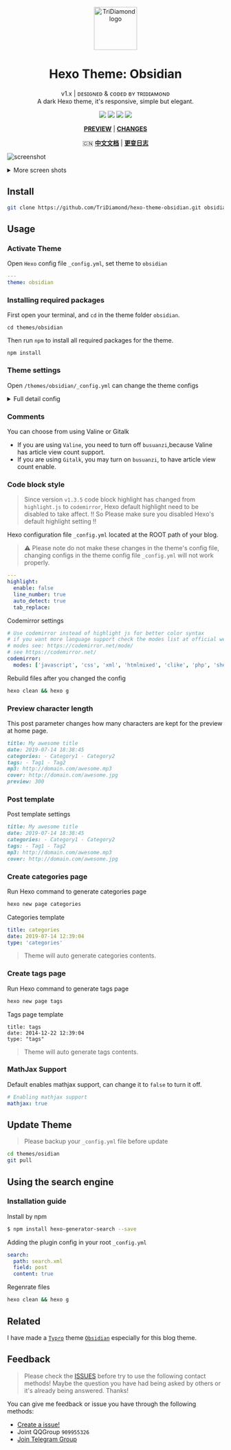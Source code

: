 <p align="center"><a href="https://tridiamond.tech" target="_blank" rel="noopener noreferrer"><img width="100" src="https://img-blog.csdnimg.cn/20200930013332450.png" alt="TriDiamond logo"></a></p>

<h1 align="center">Hexo Theme: Obsidian</h1>

<div align="center">

v1.x | ᴅᴇsɪɢɴᴇᴅ & ᴄᴏᴅᴇᴅ ʙʏ ᴛʀɪᴅɪᴀᴍᴏɴᴅ <br>
A dark Hexo theme, it's responsive, simple but elegant.

  <p align="center">
    <img src="https://img.shields.io/github/v/release/TriDiamond/hexo-theme-obsidian">
    <img src="https://img.shields.io/github/release-date/TriDiamond/hexo-theme-obsidian">
    <img src="https://img.shields.io/github/license/TriDiamond/hexo-theme-obsidian">
    <a href="https://gitter.im/TriDiamond/hexo-theme-obsidian?utm_source=badge&utm_medium=badge&utm_campaign=pr-badge&utm_content=badge"><img src="https://badges.gitter.im/TriDiamond/hexo-theme-obsidian.svg"></a>
  </p>

**[PREVIEW](http://tridiamond.me)** | **[CHANGES](https://github.com/TriDiamond/hexo-theme-obsidian/blob/master/CHANGELOG.md)**

🇨🇳 **[中文文档](https://github.com/TriDiamond/hexo-theme-obsidian/blob/master/README_CN.md)** |
**[更变日志](https://github.com/TriDiamond/hexo-theme-obsidian/blob/master/CHANGELOG_CN.md)**

</div>

![screenshot](https://res.cloudinary.com/tridiamond/image/upload/v1573323147/blog/A-Obsidian-full_ubmo0d.png)

<details>
<summary>More screen shots</summary>

## Categories Page

![screenshot](https://res.cloudinary.com/tridiamond/image/upload/v1573148012/blog/A-Obsidian-categories_mgdti7.png)

## Categories Leveled

![screenshot](https://res.cloudinary.com/tridiamond/image/upload/v1573148016/blog/A-Obsidian-categories-level_xtxty9.png)

## Archives

![screenshot](https://res.cloudinary.com/tridiamond/image/upload/v1573323148/blog/A-Obsidian-archives_ffpwf9.png)

## Articles

![screenshot](https://res.cloudinary.com/tridiamond/image/upload/v1573148016/blog/A-Obsidian-articles_wlsu2v.png)

</details>

## Install

```bash
git clone https://github.com/TriDiamond/hexo-theme-obsidian.git obsidian
```

## Usage

### Activate Theme

Open `Hexo` config file `_config.yml`, set theme to `obsidian`

```yaml
---
theme: obsidian
```

### Installing required packages

First open your terminal, and `cd` in the theme folder `obsidian`.

```shell
cd themes/obsidian
```

Then run `npm` to install all required packages for the theme.

```shell
npm install
```

### Theme settings

Open `/themes/obsidian/_config.yml` can change the theme configs

<details>
<summary>Full detail config</summary>

```yaml
#! ---------------------------------------------------------------
#! Since version `v1.3.5` code block highlight has changed from `highlight.js` to
#! `codemirror`, but the Hexo default highlight still need to be disabled to take affect.
#! !! So Please make sure you disabled Hexo's default highlight setting !!
#! ---------------------------------------------------------------
#! Rebuild files after you changed the config:
#! `hexo clean && hexo g`
#! ---------------------------------------------------------------
#! highlight:
#!  enable: false
#!  line_number: true
#!  auto_detect: true
#!  tab_replace:
#! ---------------------------------------------------------------

# ---------------------------------------------------------------
# Theme default settings
# ---------------------------------------------------------------

# Menu setting | format = title_name: link_url
menu:
  PAGE: /page

# Page custom titles
page_titles:
  categories: 'Categories'
  tags: 'Tags'
  archives: 'Archived'

# Enable table of content
TOC: true

# Home page first post default cover image, default use cover
welcome_cover: /img/cover.jpg

# Article default cover image
cover: /img/welcome-cover.jpg

# Avatar
avatar: https://s2.ax1x.com/2019/09/19/nLtSiD.png

# Disable default scrollbar
scrollbar: true

# Website keywords used for SEO
keywords: TriDiamond Obsidian

# Website slogans
descriptionOne: 'Think like an artist, develop like an artisan'
descriptionTwo: '艺术家思维去思考问题，工匠创造精神去开发'

# If you use google analytics, please fill in the ID
google_analytics:

# Website favicon
favicon: /img/favicon.png

# rss file
rss: atom.xml

# ---------------------------------------------------------------
# Article Music settings
# ---------------------------------------------------------------

# Auto play article audio
autoplay: false

# default mp3 file
mp3:
  - statics/chengdu.mp3

# ---------------------------------------------------------------
# Plugins
# ---------------------------------------------------------------

# Gitalk comment plugin
# see https://github.com/gitalk/gitalk
gitalk:
  enable: false
  autoExpand: false
  clientID: ''
  clientSecret: ''
  repo: ''
  owner: ''
  admin: ['']
  # Ensure uniqueness and length less than 50
  id: location.pathname
  # Facebook-like distraction

# Valine comment plugin (recommended!)
# see https://valine.js.org/quickstart.html
valine:
  enable: true
  app_id:
  app_key:
  notify: false
  verify: false
  avatar: 'mp'
  placeholder: 'Leave your throughs behind~'
  visitor: true

# Enable symbols-count-time plugin
# see https://github.com/theme-next/hexo-symbols-count-time
symbols_count_time:
  enable: true
  wordCount: true
  readCount: true
  awl: 4
  wpm: 275
  suffix: mins.

# Enable html truncate
# see https://github.com/TriDiamond/hexo-html-truncate
html_truncate:
  enable: true
  # Characters kept for posts
  postLength: 250
  # Characters kept for cover posts
  coverLength: 100
  ellipsis: '...'
  # Excluding html tags
  excludes: ['img']
  # Characters count including white spaces
  keepWhitespaces: true
  # Reserving the last complete word, without breaking the word
  reserveLastWord: true

# Enable Busuanzi statistic plugin
# see http://ibruce.info/2015/04/04/busuanzi/
busuanzi:
  enable: true

# Enable social media sharing
# see https://github.com/overtrue/share.js/
sharejs:
  enable: true
  disabled: 'facebook,douban,linkedin,diandian,tencent,google'

# Use codemirror instead of highlight js for better colors
# if you want more language support check the modes list at official website
# modes see: https://codemirror.net/mode/
# see https://codemirror.net/
codemirror:
  modes: ['javascript', 'css', 'xml', 'htmlmixed', 'clike', 'php', 'shell', 'python']

# Enabling mathjax support
mathjax: true
```

</details>

### Comments

You can choose from using Valine or Gitalk

- If you are using `Valine`, you need to turn off `busuanzi`,because Valine has article view count support.
- If you are using `Gitalk`, you may turn on `busuanzi`, to have article view count enable.

### Code block style

> Since version `v1.3.5` code block highlight has changed from `highlight.js` to
> `codemirror`, Hexo default highlight need to be disabled to take affect.
> !! So Please make sure you disabled Hexo's default highlight setting !!

Hexo configuration file `_config.yml` located at the ROOT path of your blog.

> ⚠️ Please note do not make these changes in the theme's config file,
> changing configs in the theme config file `_config.yml`
> will not work properly.

```yaml
---
highlight:
  enable: false
  line_number: true
  auto_detect: true
  tab_replace:
```

Codemirror settings

```yaml
# Use codemirror instead of highlight js for better color syntax
# if you want more language support check the modes list at official website
# modes see: https://codemirror.net/mode/
# see https://codemirror.net/
codemirror:
  modes: ['javascript', 'css', 'xml', 'htmlmixed', 'clike', 'php', 'shell', 'python']
```

Rebuild files after you changed the config

```bash
hexo clean && hexo g
```

### Preview character length

This post parameter changes how many characters are kept for the preview at home page.

```markdown
title: My awesome title
date: 2019-07-14 18:38:45
categories: - Category1 - Category2
tags: - Tag1 - Tag2
mp3: http://domain.com/awesome.mp3
cover: http://domain.com/awesome.jpg
preview: 300
```

### Post template

Post template settings

```markdown
title: My awesome title
date: 2019-07-14 18:38:45
categories: - Category1 - Category2
tags: - Tag1 - Tag2
mp3: http://domain.com/awesome.mp3
cover: http://domain.com/awesome.jpg
```

### Create categories page

Run Hexo command to generate categories page

```bash
hexo new page categories
```

Categories template

```yaml
title: categories
date: 2019-07-14 12:39:04
type: 'categories'
```

> Theme will auto generate categories contents.

### Create tags page

Run Hexo command to generate tags page

```bash
hexo new page tags
```

Tags page template

```
title: tags
date: 2014-12-22 12:39:04
type: "tags"
```

> Theme will auto generate tags contents.

### MathJax Support

Default enables mathjax support, can change it to `false` to turn it off.

```yaml
# Enabling mathjax support
mathjax: true
```

## Update Theme

> Please backup your `_config.yml` file before update

```bash
cd themes/osidian
git pull
```

## Using the search engine

### Installation guide

Install by npm

```bash
$ npm install hexo-generator-search --save
```

Adding the plugin config in your root `_config.yml`

```yaml
search:
  path: search.xml
  field: post
  content: true
```

Regenrate files

```bash
hexo clean && hexo g
```

## Related

I have made a [`Typro`](https://typora.io/) theme [`Obsidian`](https://github.com/TriDiamond/typro-theme-obsidian) especially for this blog theme.

## Feedback

> Please check the [ISSUES](https://github.com/TriDiamond/hexo-theme-obsidian/issues) before try to use the following contact methods!
> Maybe the question you have had being asked by others or it's already being answered. Thanks!

You can give me feedback or issue you have through the following methods:

- [Create a issue!](https://github.com/TriDiamond/hexo-theme-obsidian/issues/new)
- Joint QQGroup `909955326`
- [Join Telegram Group](https://t.me/joinchat/R2m4eho2lbcHLR7nDvxd6A)

